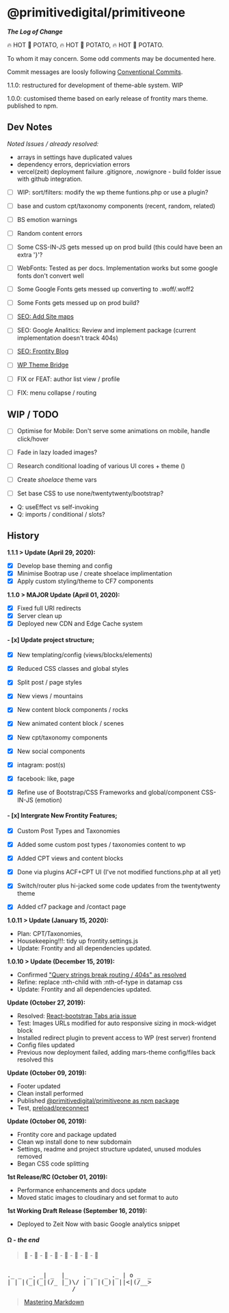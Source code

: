 # @primitivedigital/primitiveone

***The Log of Change***

 🔥️ HOT 🥔 POTATO,  🔥️ HOT 🥔 POTATO,  🔥️ HOT 🥔 POTATO.

To whom it may concern. Some odd comments may be documented here.

Commit messages are loosly following [Conventional Commits](https://conventionalcommits.org).

1.1.0: restructured for development of theme-able system. WIP

1.0.0: customised theme based on early release of frontity mars theme. published to npm.


## Dev Notes


*Noted Issues / already resolved:*
* arrays in settings have duplicated values
* dependency errors, depricviation errors
* vercel(zeit) deployment failure .gitignore, .nowignore - build folder issue with github integration.

- [ ] WIP: sort/filters: modify the wp theme funtions.php or use a plugin?
- [ ] base and custom cpt/taxonomy components (recent, random, related)
- [ ] BS emotion warnings
- [ ] Random content errors
- [ ] Some CSS-IN-JS gets messed up on prod build (this could have been an extra '}'?

- [ ] WebFonts: Tested as per docs. Implementation works but some google fonts don't convert well
- [ ] Some Google Fonts gets messed up converting to .woff/.woff2
- [ ] Some Fonts gets messed up on prod build?

- [ ] [SEO: Add Site maps](https://community.frontity.org/t/xml-sitemaps-landing-in-wordpress-core/1153)
- [ ] SEO: Google Analitics: Review and implement package (current implementation doesn't track 404s)
- [ ] [SEO: Frontity Blog](https://frontity.org/blog/seo-for-headless-wordpress-themes/)
- [ ] [WP Theme Bridge](https://community.frontity.org/t/theme-bridge/1432/12)

- [ ] FIX or FEAT: author list view / profile
- [ ] FIX: menu collapse / routing


## WIP / TODO

- [ ] Optimise for Mobile: Don't serve some animations on mobile, handle click/hover
- [ ] Fade in lazy loaded images?
- [ ] Research conditional loading of various UI cores + theme ()
- [ ] Create *shoelace* theme vars
- [ ] Set base CSS to use none/twentytwenty/bootstrap?


- Q: useEffect vs self-invoking
- Q: imports / conditional / slots?  


## History

**1.1.1 > Update (April 29, 2020):**
- [x] Develop base theming and config
- [x] Minimise Bootrap use / create shoelace implimentation 
- [x] Apply custom styling/theme to CF7 components

**1.1.0 > MAJOR Update (April 01, 2020):**
- [x] Fixed full URI redirects
- [x] Server clean up
- [x] Deployed new CDN and Edge Cache system

#### - [x] Update project structure;
- [x] New templating/config (views/blocks/elements)
- [x] Reduced CSS classes and global styles
- [x] Split post / page styles
- [x] New views / mountains
- [x] New content block components / rocks
- [x] New animated content block / scenes
- [x] New cpt/taxonomy components 
- [x] New social components
- [x] intagram: post(s)
- [x] facebook: like, page
- [x] Refine use of Bootstrap/CSS Frameworks and global/component CSS-IN-JS (emotion)


#### - [x] Intergrate New Frontity Features;
- [x] Custom Post Types and Taxonomies
- [x] Added some custom post types / taxonomies content to wp
- [x] Added CPT views and content blocks
- [x] Done via plugins ACF+CPT UI (I've not modified functions.php at all yet)
- [x] Switch/router plus hi-jacked some code updates from the twentytwenty theme
- [x] Added cf7 package and /contact page


**1.0.11 > Update (January 15, 2020):**
- Plan: CPT/Taxonomies, 
- Housekeeping!!!: tidy up frontity.settings.js
- Update: Frontity and all dependencies updated.

**1.0.10 > Update (December 15, 2019):** 
- Confirmed ["Query strings break routing / 404s" as resolved](https://github.com/frontity/frontity/issues/229)
- Refine: replace :nth-child with :nth-of-type in datamap css
- Update: Frontity and all dependencies updated.

**Update (October 27, 2019):** 
- Resolved: [React-bootstrap Tabs aria issue](https://github.com/react-bootstrap/react-bootstrap/pull/4331)
- Test: Images URLs modified for auto responsive sizing in mock-widget block
- Installed redirect plugin to prevent access to WP (rest server) frontend
- Config files updated
- Previous now deployment failed, adding mars-theme config/files back resolved this

**Update (October 09, 2019):**
- Footer updated
- Clean install performed
- Published [@primitivedigital/primitiveone as npm package](https://www.npmjs.com/package/primitiveone)
- Test, [preload/preconnect](https://developers.google.com/web/fundamentals/performance/resource-prioritization?utm_source=lighthouse&utm_medium=devtools#preconnect)

**Update (October 06, 2019):**
- Frontity core and package updated
- Clean wp install done to new subdomain
- Settings, readme and project structure updated, unused modules removed
- Began CSS code splitting

**1st Release/RC (October 01, 2019):**
- Performance enhancements and docs update  
- Moved static images to cloudinary and set format to auto

**1st Working Draft Release (September 16, 2019):**
- Deployed to Zeit Now with basic Google analytics snippet  
  
#### Ω - *the end*

 > 🐒 - 🐒 - 🐒 - 🐒 - 🐒 - 🐒 - 🐒 - 🐒       
<pre>                      
._ _  _. _| _  |_    ._ _  _ ._ | o _  _  
| | |(_|(_|(/_ |_)\/ | | |(_)| ||<|(/__>  
                  /                      
</pre>
> [Mastering Markdown](https://guides.github.com/features/mastering-markdown/)
